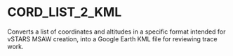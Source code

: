 # CORD_LIST_2_KML
Converts a list of coordinates and altitudes in a specific format intended for vSTARS MSAW creation, into a Google Earth KML file for reviewing trace work.
